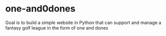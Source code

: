 # one-and0dones
Goal is to build a simple website in Python that can support and manage a fantasy golf league in the form of one and dones
